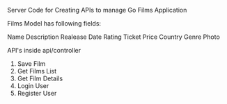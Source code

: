 
Server Code for Creating APIs to manage Go Films Application

Films Model has following fields:

Name
Description
Realease Date
Rating
Ticket Price
Country
Genre
Photo

API's inside api/controller

1. Save Film
2. Get Films List
3. Get Film Details
4. Login User
5. Register User


